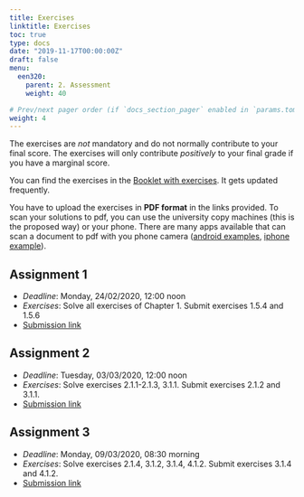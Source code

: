 ```yaml
---
title: Exercises
linktitle: Exercises
toc: true
type: docs
date: "2019-11-17T00:00:00Z"
draft: false
menu:
  een320:
    parent: 2. Assessment
    weight: 40

# Prev/next pager order (if `docs_section_pager` enabled in `params.toml`)
weight: 4
---
```


The exercises are *not* mandatory and do not normally contribute to your final score. The exercises will only contribute *positively* to your final grade if you have a marginal score.

You can find the exercises in the [Booklet with exercises](https://alucutac-my.sharepoint.com/:b:/g/personal/petros_aristidou_cut_ac_cy/EZ3_OKoPWblKrpmIPe__ogQBVfWCxYna5INw0crZ7nhwMA). It gets updated frequently.

You have to upload the exercises in **PDF format** in the links provided. To scan your solutions to pdf, you can use the university copy machines (this is the proposed way) or your phone. There are many apps available that can scan a document to pdf with you phone camera ([android examples](https://fossbytes.com/best-android-scanner-apps/), [iphone example](https://apps.apple.com/cy/app/camscanner-pdf-scanner-app/id388627783)). 

## Assignment 1

- *Deadline*: Monday, 24/02/2020, 12:00 noon
- *Exercises*: Solve all exercises of Chapter 1. Submit exercises 1.5.4 and 1.5.6
- [Submission link](https://www.dropbox.com/request/1PcandsoynyAhOxPeasT)

## Assignment 2

- *Deadline*: Tuesday, 03/03/2020, 12:00 noon
- *Exercises*: Solve exercises 2.1.1-2.1.3, 3.1.1. Submit exercises 2.1.2 and 3.1.1.
- [Submission link](https://www.dropbox.com/request/JnpKxoSFYOm6UV0J06b2)

## Assignment 3

- *Deadline*: Monday, 09/03/2020, 08:30 morning
- *Exercises*: Solve exercises 2.1.4, 3.1.2, 3.1.4, 4.1.2. Submit exercises 3.1.4 and 4.1.2.
- [Submission link](https://www.dropbox.com/request/q5ScoKKULc082a0zmjo5)
